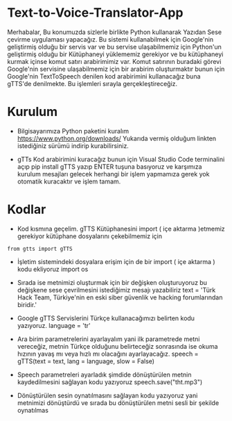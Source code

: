 # Text-to-Voice-Translator-App

Merhabalar, Bu konumuzda sizlerle birlikte Python kullanarak Yazıdan Sese çevirme uygulaması yapacağız. Bu sistemi kullanabilmek için Google'nin geliştirmiş olduğu bir servis var ve bu servise ulaşabilmemiz için Python'un geliştirmiş olduğu bir Kütüphaneyi yüklememiz gerekiyor ve bu kütüphaneyi kurmak içinse komut satırı arabirimimiz var. Komut satırının buradaki görevi Google'nin servisine ulaşabilmemiz için bir arabirim oluşturmaktır bunun için Google'nin TextToSpeech denilen kod arabirimini kullanacağız buna gTTS'de denilmekte. Bu işlemleri sırayla gerçekleştireceğiz.

# Kurulum

- Bilgisayarımıza Python paketini kuralım
https://www.python.org/downloads/
Yukarıda vermiş olduğum linkten istediğiniz sürümü indirip kurabilirsiniz.

- gTTs Kod arabirimini kuracağız bunun için Visual Studio Code terminalini açıp
pip install gTTS 
yazıp ENTER tuşuna basıyoruz ve karşımıza kurulum mesajları gelecek herhangi bir işlem yapmamıza gerek yok otomatik kuracaktır ve işlem tamam.

# Kodlar

- Kod kısmına geçelim. gTTS Kütüphanesini import ( içe aktarma )etmemiz gerekiyor kütüphane dosyalarını çekebilmemiz için
```
from gtts import gTTS
```

- İşletim sistemindeki dosyalara erişim için de bir import ( içe aktarma ) kodu ekliyoruz
import os

- Sırada ise metnimizi oluşturmak için bir değişken oluşturuyoruz bu değişkene sese çevrilmesini istediğimiz mesajı yazabiliriz
text = 'Türk Hack Team, Türkiye'nin en eski siber güvenlik ve hacking forumlarından biridir.' 

- Google gTTS Servislerini Türkçe kullanacağımızı belirten kodu yazıyoruz.
language = 'tr'

- Ara birim parametrelerini ayarlayalım yani ilk parametrede metni vereceğiz, metnin Türkçe olduğunu belirteceğiz sonrasında ise okuma hızının yavaş mı veya hızlı mı olacağını ayarlayacağız.
speech = gTTS(text = text, lang = language, slow = False)

- Speech parametreleri ayarladık şimdide dönüştürülen metnin kaydedilmesini sağlayan kodu yazıyoruz
speech.save("tht.mp3")

- Dönüştürülen sesin oynatılmasını sağlayan kodu yazıyoruz yani metnimizi dönüştürdü ve sırada bu dönüştürülen metni sesli bir şekilde oynatılmas


